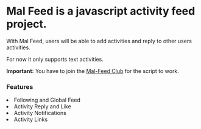 # Mal Feed is a javascript activity feed project.

With Mal Feed, users will be able to add activities and reply to other users activities.

For now it only supports text activities.

<b>Important:</b> You have to join the <a href="https://myanimelist.net/clubs.php?cid=92324">Mal-Feed Club</a> for the script to work.

<h3>Features</h3>
<li>Following and Global Feed</li>
<li>Activity Reply and Like</li>
<li>Activity Notifications</li>
<li>Activity Links</li>
